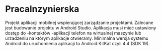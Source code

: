 # PracaInzynierska
Projekt aplikacji mobilnej wspierającej zarządzanie projektami.
Zalecane jest budowanie projektu w Android Studio. 
Aplikacja musi mieć ustawiony dostęp do
-kontaktów
-aplikacji telefon
na wirtualnej maszynie lub urzadzeniu na którym aplikacje otwieramy.
Minimalna wersja systemu Android do uruchomienia aplikacji to Android KitKat czyli 4.4 (SDK 19).
